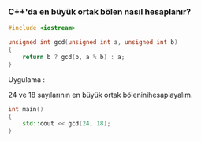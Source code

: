### C++'da en büyük ortak bölen nasıl hesaplanır?

```cpp
#include <iostream>

unsigned int gcd(unsigned int a, unsigned int b)
{
    return b ? gcd(b, a % b) : a;
}
```

Uygulama : 

24 ve 18 sayılarının en büyük ortak böleninihesaplayalım.

```cpp
int main()
{
    std::cout << gcd(24, 18);
}
```